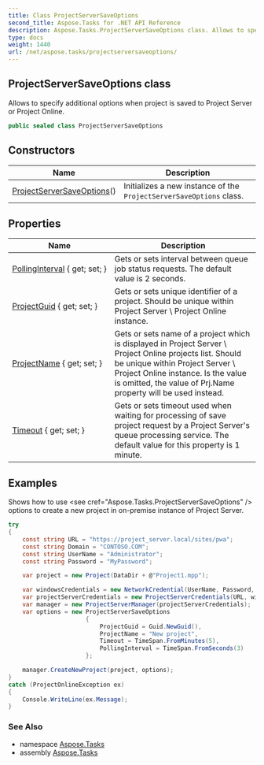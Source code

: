 ```yaml
---
title: Class ProjectServerSaveOptions
second_title: Aspose.Tasks for .NET API Reference
description: Aspose.Tasks.ProjectServerSaveOptions class. Allows to specify additional options when project is saved to Project Server or Project Online
type: docs
weight: 1440
url: /net/aspose.tasks/projectserversaveoptions/
---
```

## ProjectServerSaveOptions class

Allows to specify additional options when project is saved to Project Server or Project Online.

```csharp
public sealed class ProjectServerSaveOptions
```

## Constructors

| Name | Description |
| --- | --- |
| [ProjectServerSaveOptions](projectserversaveoptions/)() | Initializes a new instance of the `ProjectServerSaveOptions` class. |

## Properties

| Name | Description |
| --- | --- |
| [PollingInterval](../../aspose.tasks/projectserversaveoptions/pollinginterval/) { get; set; } | Gets or sets interval between queue job status requests. The default value is 2 seconds. |
| [ProjectGuid](../../aspose.tasks/projectserversaveoptions/projectguid/) { get; set; } | Gets or sets unique identifier of a project. Should be unique within Project Server \ Project Online instance. |
| [ProjectName](../../aspose.tasks/projectserversaveoptions/projectname/) { get; set; } | Gets or sets name of a project which is displayed in Project Server \ Project Online projects list. Should be unique within Project Server \ Project Online instance. Is the value is omitted, the value of Prj.Name property will be used instead. |
| [Timeout](../../aspose.tasks/projectserversaveoptions/timeout/) { get; set; } | Gets or sets timeout used when waiting for processing of save project request by a Project Server's queue processing service. The default value for this property is 1 minute. |

## Examples

Shows how to use &lt;see cref="Aspose.Tasks.ProjectServerSaveOptions" /&gt; options to create a new project in on-premise instance of Project Server.

```csharp
try
{
    const string URL = "https://project_server.local/sites/pwa";
    const string Domain = "CONTOSO.COM";
    const string UserName = "Administrator";
    const string Password = "MyPassword";

    var project = new Project(DataDir + @"Project1.mpp");

    var windowsCredentials = new NetworkCredential(UserName, Password, Domain);
    var projectServerCredentials = new ProjectServerCredentials(URL, windowsCredentials);
    var manager = new ProjectServerManager(projectServerCredentials);
    var options = new ProjectServerSaveOptions
                      {
                          ProjectGuid = Guid.NewGuid(),
                          ProjectName = "New project",
                          Timeout = TimeSpan.FromMinutes(5),
                          PollingInterval = TimeSpan.FromSeconds(3)
                      };

    manager.CreateNewProject(project, options);
}
catch (ProjectOnlineException ex)
{
    Console.WriteLine(ex.Message);
}
```

### See Also

* namespace [Aspose.Tasks](../../aspose.tasks/)
* assembly [Aspose.Tasks](../../)


